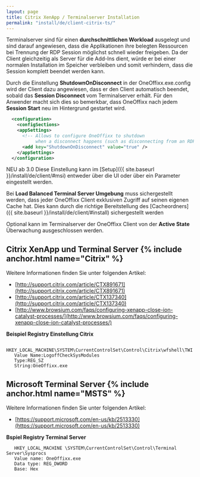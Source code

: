 ```yaml
---
layout: page
title: Citrix XenApp / Terminalserver Installation
permalink: "install/de/client-citrix-ts/"
---
```


Terminalserver sind für einen __durchschnittlichen Workload__ ausgelegt und sind darauf angewiesen, dass die Applikationen ihre belegten Ressourcen bei Trennung der RDP Session möglichst schnell wieder freigeben. Da der Client gleichzeitig als Server für die Add-Ins dient, würde er bei einer normalen Installation im Speicher verbleiben und somit verhindern, dass die Session komplett beendet werden kann.


Durch die Einstellung __ShutdownOnDisconnect__ in der OneOffixx.exe.config wird der Client dazu angewiesen, dass er den Client automatisch beendet, sobald das __Session Disconnect__ vom Terminalserver erhält. Für den Anwender macht sich dies so bemerkbar, dass OneOffixx nach jedem __Session Start__ neu im Hintergrund gestartet wird.

```xml
  <configuration>
    <configSections>
    <appSettings>
      <!-- Allows to configure OneOffixx to shutdown 
           when a disconnect happens (such as disconnecting from an RDP Session) -->
      <add key="ShutdownOnDisconnect" value="true" />
    </appSettings>
  </configuration>
```

<span class="label label-info">NEU ab 3.0</span>
Diese Einstellung kann im [Setup]({{ site.baseurl }}/install/de/client/#msi) entweder über die UI oder über ein Parameter eingestellt werden.

Bei __Load Balanced Terminal Server Umgebung__ muss sichergestellt werden, dass jeder OneOffixx Client exklusiven Zugriff auf seinen eigenen Cache hat. Dies kann durch die richtige Bereitstellung des [Cacheordners]({{ site.baseurl }}/install/de/client/#install) sichergestellt werden


Optional kann im Terminalserver der OneOffixx Client von der __Active State__ Überwachung ausgeschlossen werden. 

## Citrix XenApp und Terminal Server {% include anchor.html name="Citrix" %}
Weitere Informationen finden Sie unter folgenden Artikel:

* [http://support.citrix.com/article/CTX891671](http://support.citrix.com/article/CTX891671)
* [http://support.citrix.com/article/CTX137340](http://support.citrix.com/article/CTX137340)
* [http://www.browsium.com/faqs/configuring-xenapp-close-ion-catalyst-processes/](http://www.browsium.com/faqs/configuring-xenapp-close-ion-catalyst-processes/)

__Beispiel Registry Einstellung Citrix__

```
   HKEY_LOCAL_MACHINE\SYSTEM\CurrentControlSet\Control\Citrix\wfshell\TWI
   Value Name:LogoffCheckSysModules
   Type:REG_SZ
   String:OneOffixx.exe
```
## Microsoft Terminal Server {% include anchor.html name="MSTS" %}
Weitere Informationen finden Sie unter folgenden Artikel:

* [https://support.microsoft.com/en-us/kb/2513330](https://support.microsoft.com/en-us/kb/2513330)

__Bspiel Registry Terminal Server__

```
   HKEY_LOCAL_MACHINE \SYSTEM\CurrentControlSet\Control\Terminal Server\Sysprocs
   Value name: OneOffixx.exe
   Data type: REG_DWORD 
   Base: Hex
```   
